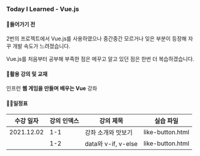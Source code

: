 ### Today I Learned - Vue.js 



#### 🔨들어가기 전

2번의 프로젝트에서 Vue.js를 사용하였으나 중간중간 모르거나 잊은 부분이 등장해 자꾸 개발 속도가 느려졌습니다.

Vue.js를 처음부터 공부해 부족한 점은 메꾸고 알고 있던 점은 한번 더 복습하겠습니다.



#### 🎁활용 강의 및 교재

인프런 **웹 게임을 만들며 배우는 Vue** 강좌



#### ✍🏻일정표

| 수강 일자  | 강의 인덱스 | 강의 제목           | 실습 파일        |
| ---------- | ----------- | ------------------- | ---------------- |
| 2021.12.02 | 1-1         | 강좌 소개와 맛보기  | like-button.html |
|            | 1-2         | data와 v-if, v-else | like-button.html |

